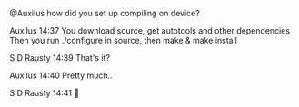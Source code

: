 @Auxilus how did you set up compiling on device?

Auxilus 14:37
You download source, get autotools and other dependencies
Then you run ./configure in source, then make & make install

S D Rausty 14:39
That's it?

Auxilus 14:40
Pretty much..

S D Rausty 14:41
💎
